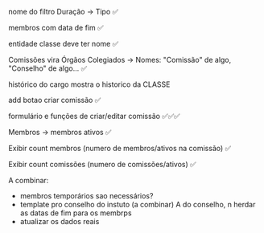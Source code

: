 nome do filtro Duração -> Tipo ✅

membros com data de fim ✅

entidade classe deve ter nome ✅

Comissões vira Órgãos Colegiados -> Nomes: "Comissão" de algo, "Conselho" de algo... ✅

histórico do cargo mostra o historico da CLASSE

add botao criar comissão ✅

formulário e funções de criar/editar comissão ✅✅✅

Membros -> membros ativos ✅

Exibir count membros (numero de membros/ativos na comissão) ✅

Exibir count comissões (numero de comissões/ativos) ✅

A combinar:

- membros temporários sao necessários?
- template pro conselho do instuto (a combinar) A do conselho, n herdar as datas de fim para os membrps
- atualizar os dados reais
